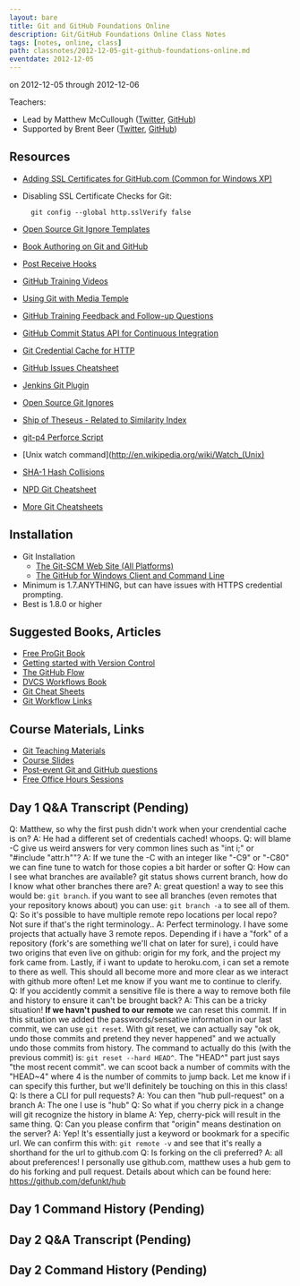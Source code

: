 ```yaml
---
layout: bare
title: Git and GitHub Foundations Online
description: Git/GitHub Foundations Online Class Notes
tags: [notes, online, class]
path: classnotes/2012-12-05-git-github-foundations-online.md
eventdate: 2012-12-05
---
```


on 2012-12-05 through 2012-12-06

Teachers:

* Lead by Matthew McCullough ([Twitter](http://twitter.com/matthewmccull), [GitHub](https://github.com/matthewmccullough))
* Supported by Brent Beer ([Twitter](http://twitter.com/brntbeer), [GitHub](https://github.com/brntbeer))

## Resources

* [Adding SSL Certificates for GitHub.com (Common for Windows XP)](http://stackoverflow.com/questions/3777075/https-github-access/4454754#4454754)
* Disabling SSL Certificate Checks for Git:

        git config --global http.sslVerify false
* [Open Source Git Ignore Templates](https://github.com/github/gitignore)
* [Book Authoring on Git and GitHub](http://teach.github.com/articles/book-authoring-using-git-and-github/)
* [Post Receive Hooks](https://help.github.com/articles/post-receive-hooks)
* [GitHub Training Videos](http://training.github.com/resources/videos/)
* [Using Git with Media Temple](http://carl-topham.com/theblog/post/using-git-media-temple/)
* [GitHub Training Feedback and Follow-up Questions](https://github.com/githubtraining/feedback/issues?state=open)
* [GitHub Commit Status API for Continuous Integration](https://github.com/blog/1227-commit-status-api)
* [Git Credential Cache for HTTP](http://teach.github.com/articles/lesson-git-credential-cache/)
* [GitHub Issues Cheatsheet](http://teach.github.com/articles/github-issues-cheatsheet/)
* [Jenkins Git Plugin](https://wiki.jenkins-ci.org/display/JENKINS/Git+Plugin)
* [Open Source Git Ignores](https://github.com/github/gitignore)
* [Ship of Theseus - Related to Similarity Index](http://en.wikipedia.org/wiki/Ship_of_Theseus)
* [git-p4 Perforce Script](http://kb.perforce.com/article/1417/git-p4)
* [Unix watch command](http://en.wikipedia.org/wiki/Watch_(Unix)
* [SHA-1 Hash Collisions](http://git-scm.com/book/ch6-1.html#A-SHORT-NOTE-ABOUT-SHA-1)
* [NPD Git Cheatsheet](http://ndpsoftware.com/git-cheatsheet.html)
* [More Git Cheatsheets](http://teach.github.com/articles/git-cheatsheets/)

## Installation
* Git Installation
    * [The Git-SCM Web Site (All Platforms)](http://git-scm.com)
    * [The GitHub for Windows Client and Command Line](http://windows.github.com)
* Minimum is 1.7.ANYTHING, but can have issues with HTTPS credential prompting.
* Best is 1.8.0 or higher

## Suggested Books, Articles
* [Free ProGit Book](http://git-scm.com/book)
* [Getting started with Version Control](http://teach.github.com/articles/lesson-new-to-version-control/)
* [The GitHub Flow](http://scottchacon.com/2011/08/31/github-flow.html)
* [DVCS Workflows Book](https://github.com/zkessin/dvcs-workflows)
* [Git Cheat Sheets](http://teach.github.com/articles/git-cheatsheets/)
* [Git Workflow Links](https://pinboard.in/u:matthew.mccullough/t:git+workflow)

## Course Materials, Links
* [Git Teaching Materials](http://teach.github.com)
* [Course Slides](http://teach.github.com/articles/course-slides/)
* [Post-event Git and GitHub questions](https://github.com/githubtraining/feedback/)
* [Free Office Hours Sessions](http://training.github.com/web/free-classes/)


## Day 1 Q&A Transcript (Pending)
Q: Matthew, so why the first push didn't work when your crendential cache is on?
A: He had a different set of credentials cached! whoops.
Q: will blame -C give us weird answers for very common lines such as "int i;" or "#include "attr.h""?
A: If we tune the -C with an integer like "-C9" or "-C80" we can fine tune to watch for those copies a bit harder or softer
Q: How can I see what branches are available?  git status shows current branch, how do I know what other branches there are?
A: great question! a way to see this would be: `git branch`. if you want to see all branches (even remotes that your repository knows about) you can use: `git branch -a` to see all of them.
Q: So it's possible to have multiple remote repo locations per local repo? Not sure if that's the right terminology..
A: Perfect terminology. I have some projects that actually have 3 remote repos. Depending if i have a "fork" of a repository (fork's are something we'll chat on later for sure), i could have two origins that even live on github: origin for my fork, and the project my fork came from. Lastly, if i want to update to heroku.com, i can set a remote to there as well. This should all become more and more clear as we interact with github more often! Let me know if you want me to continue to clerify.
Q: If you accidently commit a sensitive file is there a way to remove both file and history to ensure it can't be brought back?
A: This can be a tricky situation! **If we havn't pushed to our remote** we can reset this commit. If in this situation we added the passwords/sensative information in our last commit, we can use `git reset`. With git reset, we can actually say "ok ok, undo those commits and pretend they never happened" and we actually undo those commits from history. The command to actually do this (with the previous commit) is: `git reset --hard HEAD^`. The "HEAD^" part just says "the most recent commit". we can scoot back a number of commits with the "HEAD~4" where 4 is the number of commits to jump back. Let me know if i can specify this further, but we'll definitely be touching on this in this class!
Q: Is there a CLI for pull requests?
A: You can then "hub pull-request" on a branch
A: The one I use is "hub"
Q: So what if you cherry pick in a change will git recognize the history in blame
A: Yep, cherry-pick will result in the same thing.
Q: Can you please confirm that "origin" means destination on the server?
A: Yep! It's essentially just a keyword or bookmark for a specific url. We can confirm this with: `git remote -v`  and see that it's really a shorthand for the url to github.com
Q: Is forking on the cli preferred?
A: all about preferences! I personally use github.com, matthew uses a hub gem to do his forking and pull request. Details about which can be found here: https://github.com/defunkt/hub

## Day 1 Command History (Pending)


## Day 2 Q&A Transcript (Pending)

## Day 2 Command History (Pending)
